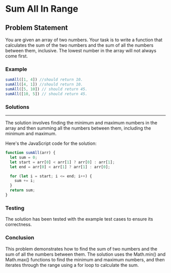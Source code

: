 # Sum All In Range

## Problem Statement <br>

You are given an array of two numbers. Your task is to write a function that calculates the sum of the two numbers and the sum of all the numbers between them, inclusive. The lowest number in the array will not always come first.

### Example

```js
sumAll([1, 4]) //should return 10.
sumAll([4, 1]) //should return 10.
sumAll([5, 10]) // should return 45.
sumAll([10, 5]) // should return 45.
```

### Solutions <br>

<hr>
The solution involves finding the minimum and maximum numbers in the array and then summing all the numbers between them, including the minimum and maximum.

Here's the JavaScript code for the solution:

```js
function sumAll(arr) {
  let sum = 0;
  let start = arr[0] < arr[1] ? arr[0] : arr[1];
  let end = arr[0] < arr[1] ? arr[1] : arr[0];

  for (let i = start; i <= end; i++) {
    sum += i;
  }
  return sum;
}
```

### Testing <br>

The solution has been tested with the example test cases to ensure its correctness.

### Conclusion <br>

This problem demonstrates how to find the sum of two numbers and the sum of all the numbers between them. The solution uses the Math.min() and Math.max() functions to find the minimum and maximum numbers, and then iterates through the range using a for loop to calculate the sum.
